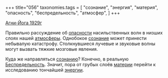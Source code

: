 +++
title="056"
taxonomies.tags = [
 "сознание",
 "энергия",
 "материя",
 "опасность",
 "беспредельность",
 "атмосфер",
]
+++

[Агни-Йога 1929г](/agni/1929)

Правильно рассуждение об [опасности](/tags/опасность) насильственных волн в низших слоях нашей [атмосферы](/tags/атмосфер). Однобокое [сознание](/tags/сознание) может принести небывалую катастрофу. Столкнувшиеся лучевые и звуковые волны могут вызвать тяжкие мозговые явления.   

Куда же направляться [сознанию](/tags/сознание)? Конечно, в реальную [Беспредельность](/tags/беспредельность). Значит, пора от грубых слоёв [материи](/tags/материя) перейти к исследованию тончайшей [энергии](/tags/энергия).